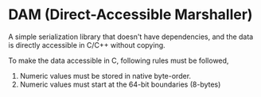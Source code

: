 # DAM (Direct-Accessible Marshaller)

A simple serialization library that doesn't have dependencies,  and the data
is directly accessible in C/C++ without copying.

To make the data accessible in C, following rules must be followed,

1. Numeric values must be stored in native byte-order.
2. Numeric values must start at the 64-bit boundaries (8-bytes)
